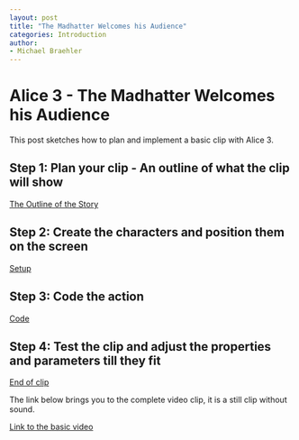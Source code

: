 ```yaml
---
layout: post
title: "The Madhatter Welcomes his Audience"
categories: Introduction
author:
- Michael Braehler
---
```



# Alice 3 - The Madhatter Welcomes his Audience

This post sketches how to plan and implement a basic clip with Alice 3.

## Step 1: Plan your clip - An outline of what the clip will show

[The Outline of the Story](/assets/storyOutlineMadHatterWelcomes.jpeg)

## Step 2: Create the characters and position them on the screen

[Setup](/assets/MadhatterWelcomesStart.png)


## Step 3: Code the action

[Code](/assets/MadHatterWelcomesCode.png)

## Step 4: Test the clip and adjust the properties and parameters till they fit

[End of clip](/assets/MadHatterWelcomesEnd.png)

The link below brings you to the complete video clip, it is a still clip without sound.

[Link to the basic video](https://www.screencast.com/t/ZGZV3n0a)
